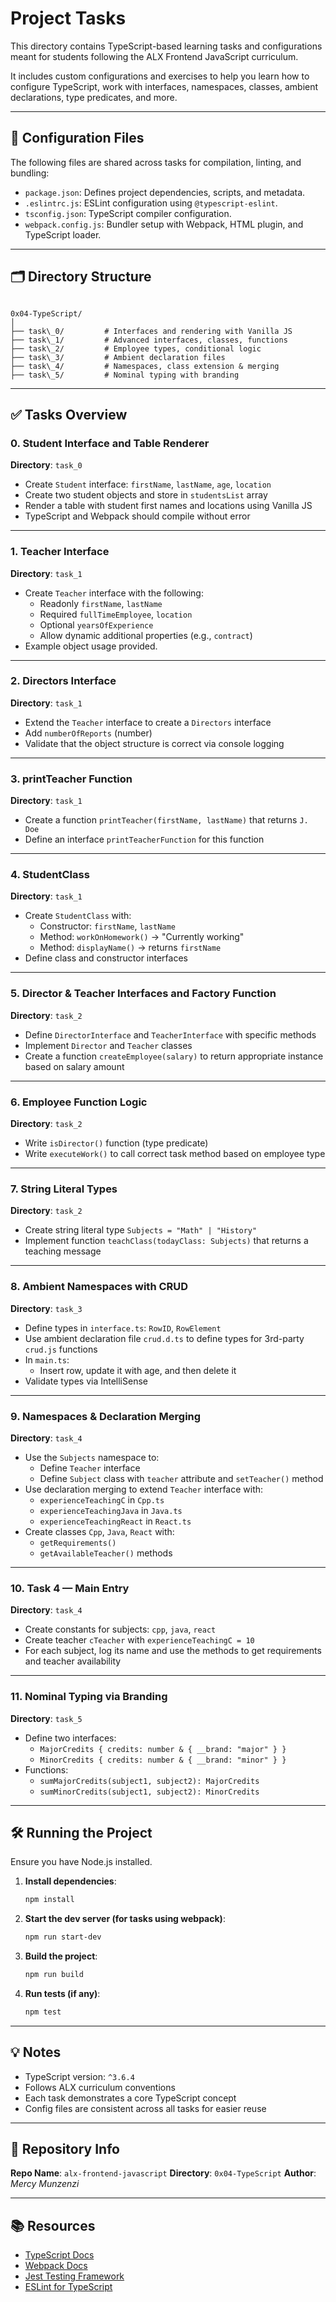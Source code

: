 
#  Project Tasks 

This directory contains TypeScript-based learning tasks and configurations meant for students following the ALX Frontend JavaScript curriculum.

It includes custom configurations and exercises to help you learn how to configure TypeScript, work with interfaces, namespaces, classes, ambient declarations, type predicates, and more.

---

## 🔧 Configuration Files

The following files are shared across tasks for compilation, linting, and bundling:

- `package.json`: Defines project dependencies, scripts, and metadata.
- `.eslintrc.js`: ESLint configuration using `@typescript-eslint`.
- `tsconfig.json`: TypeScript compiler configuration.
- `webpack.config.js`: Bundler setup with Webpack, HTML plugin, and TypeScript loader.

---

## 🗂 Directory Structure

```

0x04-TypeScript/
│
├── task\_0/         # Interfaces and rendering with Vanilla JS
├── task\_1/         # Advanced interfaces, classes, functions
├── task\_2/         # Employee types, conditional logic
├── task\_3/         # Ambient declaration files
├── task\_4/         # Namespaces, class extension & merging
├── task\_5/         # Nominal typing with branding

````

---

## ✅ Tasks Overview

### 0. Student Interface and Table Renderer

**Directory**: `task_0`

- Create `Student` interface: `firstName`, `lastName`, `age`, `location`
- Create two student objects and store in `studentsList` array
- Render a table with student first names and locations using Vanilla JS
- TypeScript and Webpack should compile without error

---

### 1. Teacher Interface

**Directory**: `task_1`

- Create `Teacher` interface with the following:
  - Readonly `firstName`, `lastName`
  - Required `fullTimeEmployee`, `location`
  - Optional `yearsOfExperience`
  - Allow dynamic additional properties (e.g., `contract`)
- Example object usage provided.

---

### 2. Directors Interface

**Directory**: `task_1`

- Extend the `Teacher` interface to create a `Directors` interface
- Add `numberOfReports` (number)
- Validate that the object structure is correct via console logging

---

### 3. printTeacher Function

**Directory**: `task_1`

- Create a function `printTeacher(firstName, lastName)` that returns `J. Doe`
- Define an interface `printTeacherFunction` for this function

---

### 4. StudentClass

**Directory**: `task_1`

- Create `StudentClass` with:
  - Constructor: `firstName`, `lastName`
  - Method: `workOnHomework()` → "Currently working"
  - Method: `displayName()` → returns `firstName`
- Define class and constructor interfaces

---

### 5. Director & Teacher Interfaces and Factory Function

**Directory**: `task_2`

- Define `DirectorInterface` and `TeacherInterface` with specific methods
- Implement `Director` and `Teacher` classes
- Create a function `createEmployee(salary)` to return appropriate instance based on salary amount

---

### 6. Employee Function Logic

**Directory**: `task_2`

- Write `isDirector()` function (type predicate)
- Write `executeWork()` to call correct task method based on employee type

---

### 7. String Literal Types

**Directory**: `task_2`

- Create string literal type `Subjects = "Math" | "History"`
- Implement function `teachClass(todayClass: Subjects)` that returns a teaching message

---

### 8. Ambient Namespaces with CRUD

**Directory**: `task_3`

- Define types in `interface.ts`: `RowID`, `RowElement`
- Use ambient declaration file `crud.d.ts` to define types for 3rd-party `crud.js` functions
- In `main.ts`:
  - Insert row, update it with age, and then delete it
- Validate types via IntelliSense

---

### 9. Namespaces & Declaration Merging

**Directory**: `task_4`

- Use the `Subjects` namespace to:
  - Define `Teacher` interface
  - Define `Subject` class with `teacher` attribute and `setTeacher()` method
- Use declaration merging to extend `Teacher` interface with:
  - `experienceTeachingC` in `Cpp.ts`
  - `experienceTeachingJava` in `Java.ts`
  - `experienceTeachingReact` in `React.ts`
- Create classes `Cpp`, `Java`, `React` with:
  - `getRequirements()`
  - `getAvailableTeacher()` methods

---

### 10. Task 4 — Main Entry

**Directory**: `task_4`

- Create constants for subjects: `cpp`, `java`, `react`
- Create teacher `cTeacher` with `experienceTeachingC = 10`
- For each subject, log its name and use the methods to get requirements and teacher availability

---

### 11. Nominal Typing via Branding

**Directory**: `task_5`

- Define two interfaces:
  - `MajorCredits { credits: number & { __brand: "major" } }`
  - `MinorCredits { credits: number & { __brand: "minor" } }`
- Functions:
  - `sumMajorCredits(subject1, subject2): MajorCredits`
  - `sumMinorCredits(subject1, subject2): MinorCredits`

---

## 🛠 Running the Project

Ensure you have Node.js installed.

1. **Install dependencies**:
   ```bash
   npm install
    ```

2. **Start the dev server (for tasks using webpack)**:

   ```bash
   npm run start-dev
   ```

3. **Build the project**:

   ```bash
   npm run build
   ```

4. **Run tests (if any)**:

   ```bash
   npm test
   ```

---

## 💡 Notes

* TypeScript version: `^3.6.4`
* Follows ALX curriculum conventions
* Each task demonstrates a core TypeScript concept
* Config files are consistent across all tasks for easier reuse

---

## 📁 Repository Info

**Repo Name**: `alx-frontend-javascript`
**Directory**: `0x04-TypeScript`
**Author**: *Mercy Munzenzi*

---

## 📚 Resources

* [TypeScript Docs](https://www.typescriptlang.org/docs/)
* [Webpack Docs](https://webpack.js.org/concepts/)
* [Jest Testing Framework](https://jestjs.io/)
* [ESLint for TypeScript](https://typescript-eslint.io/)




